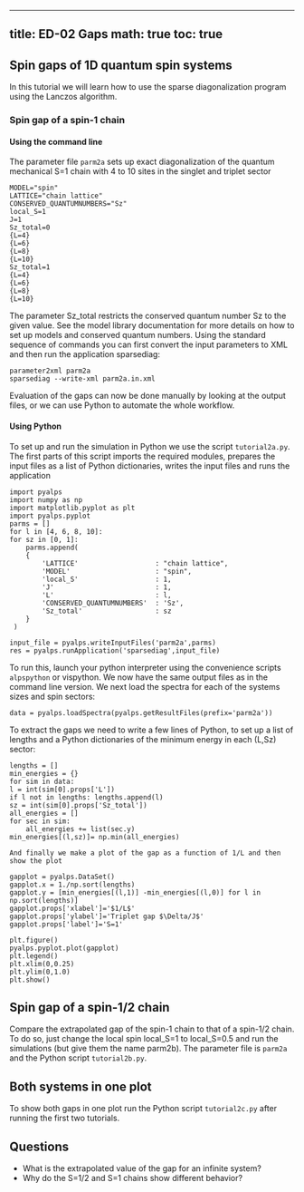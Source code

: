 
---
title: ED-02 Gaps
math: true
toc: true
---

## Spin gaps of 1D quantum spin systems

In this tutorial we will learn how to use the sparse diagonalization program using the Lanczos algorithm.

### Spin gap of a spin-1 chain

#### Using the command line
The parameter file `parm2a` sets up exact diagonalization of the quantum mechanical S=1 chain with 4 to 10 sites in the singlet and triplet sector

    MODEL="spin"
    LATTICE="chain lattice"
    CONSERVED_QUANTUMNUMBERS="Sz"
    local_S=1
    J=1
    Sz_total=0
    {L=4}
    {L=6}
    {L=8}
    {L=10}
    Sz_total=1
    {L=4}
    {L=6}
    {L=8}
    {L=10}
    
The parameter Sz_total restricts the conserved quantum number Sz to the given value. See the model library documentation for more details on how to set up models and conserved quantum numbers.
Using the standard sequence of commands you can first convert the input parameters to XML and then run the application sparsediag:

    parameter2xml parm2a
    sparsediag --write-xml parm2a.in.xml
    
Evaluation of the gaps can now be done manually by looking at the output files, or we can use Python to automate the whole workflow.

#### Using Python
To set up and run the simulation in Python we use the script `tutorial2a.py`. The first parts of this script imports the required modules, prepares the input files as a list of Python dictionaries, writes the input files and runs the application

    import pyalps
    import numpy as np
    import matplotlib.pyplot as plt
    import pyalps.pyplot
    parms = []
    for l in [4, 6, 8, 10]:
    for sz in [0, 1]:
        parms.append(
        { 
            'LATTICE'                   : "chain lattice", 
            'MODEL'                     : "spin",
            'local_S'                   : 1,
            'J'                         : 1,
            'L'                         : l,
            'CONSERVED_QUANTUMNUMBERS'  : 'Sz',
            'Sz_total'                  : sz
        }
     )
     
    input_file = pyalps.writeInputFiles('parm2a',parms)
    res = pyalps.runApplication('sparsediag',input_file)
    
To run this, launch your python interpreter using the convenience scripts `alpspython` or vispython. We now have the same output files as in the command line version.
We next load the spectra for each of the systems sizes and spin sectors:

    data = pyalps.loadSpectra(pyalps.getResultFiles(prefix='parm2a'))
    
To extract the gaps we need to write a few lines of Python, to set up a list of lengths and a Python dictionaries of the minimum energy in each (L,Sz) sector:

    lengths = []
    min_energies = {}
    for sim in data:
    l = int(sim[0].props['L'])
    if l not in lengths: lengths.append(l)
    sz = int(sim[0].props['Sz_total'])
    all_energies = []
    for sec in sim:
        all_energies += list(sec.y)
    min_energies[(l,sz)]= np.min(all_energies)
 
    And finally we make a plot of the gap as a function of 1/L and then show the plot
    
    gapplot = pyalps.DataSet()
    gapplot.x = 1./np.sort(lengths)
    gapplot.y = [min_energies[(l,1)] -min_energies[(l,0)] for l in np.sort(lengths)]  
    gapplot.props['xlabel']='$1/L$'
    gapplot.props['ylabel']='Triplet gap $\Delta/J$'
    gapplot.props['label']='S=1'

    plt.figure()
    pyalps.pyplot.plot(gapplot)
    plt.legend()
    plt.xlim(0,0.25)
    plt.ylim(0,1.0)
    plt.show()

## Spin gap of a spin-1/2 chain

Compare the extrapolated gap of the spin-1 chain to that of a spin-1/2 chain. To do so, just change the local spin local_S=1 to local_S=0.5 and run the simulations (but give them the name parm2b). The parameter file is `parm2a` and the Python script `tutorial2b.py`.

## Both systems in one plot                                                     

To show both gaps in one plot run the Python script `tutorial2c.py` after running the first two tutorials.

## Questions

- What is the extrapolated value of the gap for an infinite system?
- Why do the S=1/2 and S=1 chains show different behavior?
